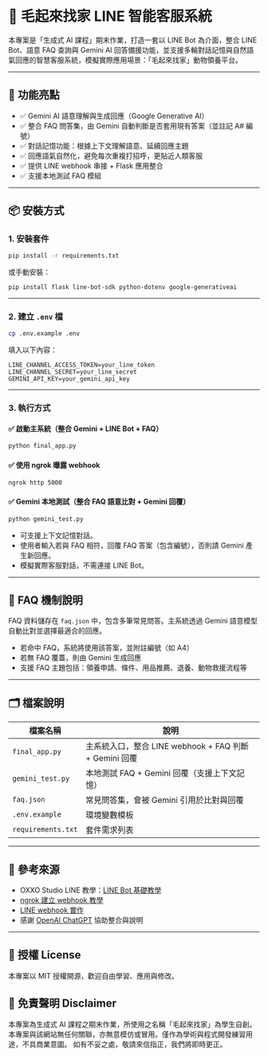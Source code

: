 # 🐾 毛起來找家 LINE 智能客服系統

本專案是「生成式 AI 課程」期末作業，打造一套以 LINE Bot 為介面，整合 LINE Bot、語意 FAQ 查詢與 Gemini AI 回答備援功能，並支援多輪對話記憶與自然語氣回應的智慧客服系統，模擬實際應用場景：「毛起來找家」動物領養平台。

---

## 🚀 功能亮點

- ✅ Gemini AI 語意理解與生成回應（Google Generative AI）
- ✅ 整合 FAQ 問答集，由 Gemini 自動判斷是否套用現有答案（並註記 A# 編號）
- ✅ 對話記憶功能：根據上下文理解語意、延續回應主題
- ✅ 回應語氣自然化，避免每次重複打招呼，更貼近人類客服
- ✅ 提供 LINE webhook 串接 + Flask 應用整合
- ✅ 支援本地測試 FAQ 模組

---

## 📦 安裝方式

### 1. 安裝套件

```bash
pip install -r requirements.txt
```

或手動安裝：

```bash
pip install flask line-bot-sdk python-dotenv google-generativeai
```

---

### 2. 建立 `.env` 檔

```bash
cp .env.example .env
```

填入以下內容：

```env
LINE_CHANNEL_ACCESS_TOKEN=your_line_token
LINE_CHANNEL_SECRET=your_line_secret
GEMINI_API_KEY=your_gemini_api_key
```

---

### 3. 執行方式

#### ✅ 啟動主系統（整合 Gemini + LINE Bot + FAQ）

```bash
python final_app.py
```

#### ✅ 使用 ngrok 曝露 webhook

```bash
ngrok http 5000
```

#### ✅ Gemini 本地測試（整合 FAQ 語意比對 + Gemini 回覆）

```bash
python gemini_test.py
```

- 可支援上下文記憶對話。
- 使用者輸入若與 FAQ 相符，回覆 FAQ 答案（包含編號），否則請 Gemini 產生新回應。
- 模擬實際客服對話，不需連接 LINE Bot。

---

## 🧠 FAQ 機制說明

FAQ 資料儲存在 `faq.json` 中，包含多筆常見問答。主系統透過 Gemini 語意模型自動比對並選擇最適合的回應。

- 若命中 FAQ，系統將使用該答案，並附註編號（如 A4）
- 若無 FAQ 覆蓋，則由 Gemini 生成回應
- 支援 FAQ 主題包括：領養申請、條件、用品推薦、退養、動物救援流程等

---

## 🗂️ 檔案說明

| 檔案名稱           | 說明 |
|--------------------|------|
| `final_app.py` | 主系統入口，整合 LINE webhook + FAQ 判斷 + Gemini 回覆 |
| `gemini_test.py` | 本地測試 FAQ + Gemini 回覆（支援上下文記憶） |
| `faq.json`         | 常見問答集，會被 Gemini 引用於比對與回覆 |
| `.env.example`     | 環境變數模板 |
| `requirements.txt` | 套件需求列表 |

---

## 🔗 參考來源

- OXXO Studio LINE 教學：[LINE Bot 基礎教學](https://steam.oxxostudio.tw/category/python/example/line-developer.html)
- [ngrok 建立 webhook 教學](https://steam.oxxostudio.tw/category/python/example/ngrok.html#a2)
- [LINE webhook 實作](https://steam.oxxostudio.tw/category/python/example/line-webhook.html)
- 感謝 [OpenAI ChatGPT](https://openai.com/chatgpt) 協助整合與說明

---

## 📄 授權 License

本專案以 MIT 授權開源，歡迎自由學習、應用與修改。

## 📢 免責聲明 Disclaimer

本專案為生成式 AI 課程之期末作業，所使用之名稱「毛起來找家」為學生自創。
本專案與該網站無任何關聯，亦無意模仿或冒用。僅作為學術與程式開發練習用途，不具商業意圖。
如有不妥之處，敬請來信指正，我們將即時更正。
